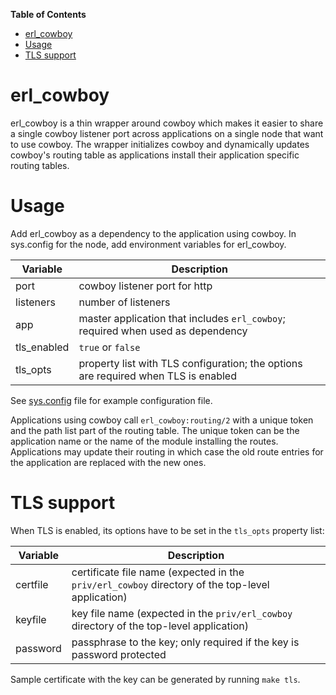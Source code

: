 <!-- markdown-toc start - Don't edit this section. Run M-x markdown-toc-generate-toc again -->
**Table of Contents**

- [erl_cowboy](#erlcowboy)
- [Usage](#usage)
- [TLS support](#tls-support)

<!-- markdown-toc end -->


# erl_cowboy
erl_cowboy is a thin wrapper around cowboy which makes it easier
to share a single cowboy listener port across applications on a
single node that want to use cowboy. The wrapper initializes cowboy
and dynamically updates cowboy's routing table as applications
install their application specific routing tables.

# Usage
Add erl_cowboy as a dependency to the application using cowboy. In
sys.config for the node, add environment variables for erl_cowboy.

Variable | Description
-------- | -----------
port | cowboy listener port for http
listeners | number of listeners
app | master application that includes `erl_cowboy`; required when used as dependency
tls_enabled | `true` or `false`
tls_opts | property list with TLS configuration; the options are required when TLS is enabled

See [sys.config](sys.config) file for example configuration file.

Applications using cowboy call `erl_cowboy:routing/2` with a unique
token and the path list part of the routing table. The unique token
can be the application name or the name of the module installing
the routes. Applications may update their routing in which case the
old route entries for the application are replaced with the new ones.

# TLS support

When TLS is enabled, its options have to be set in the `tls_opts` property list:

Variable | Description
-------- | -----------
certfile | certificate file name (expected in the `priv/erl_cowboy` directory of the top-level application)
keyfile | key file name (expected in the `priv/erl_cowboy` directory of the top-level application)
password | passphrase to the key; only required if the key is password protected

Sample certificate with the key can be generated by running `make tls`.


